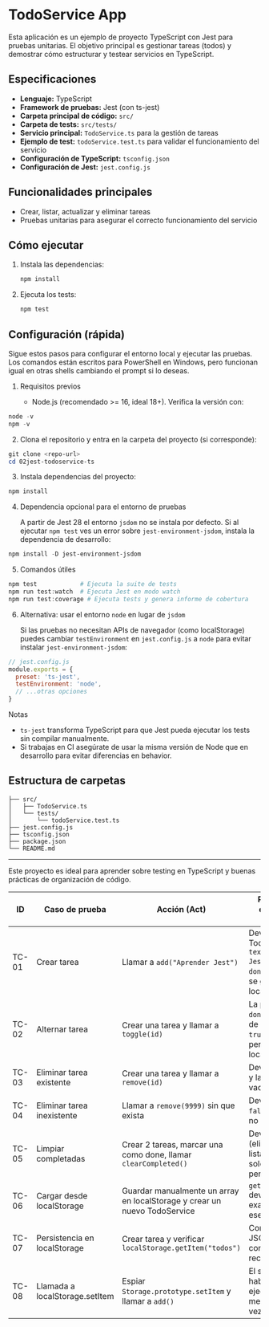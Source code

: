 # TodoService App

Esta aplicación es un ejemplo de proyecto TypeScript con Jest para pruebas unitarias. El objetivo principal es gestionar tareas (todos) y demostrar cómo estructurar y testear servicios en TypeScript.

## Especificaciones

- **Lenguaje:** TypeScript
- **Framework de pruebas:** Jest (con ts-jest)
- **Carpeta principal de código:** `src/`
- **Carpeta de tests:** `src/tests/`
- **Servicio principal:** `TodoService.ts` para la gestión de tareas
- **Ejemplo de test:** `todoService.test.ts` para validar el funcionamiento del servicio
- **Configuración de TypeScript:** `tsconfig.json`
- **Configuración de Jest:** `jest.config.js`

## Funcionalidades principales

- Crear, listar, actualizar y eliminar tareas
- Pruebas unitarias para asegurar el correcto funcionamiento del servicio

## Cómo ejecutar

1. Instala las dependencias:
   ```bash
   npm install
   ```
2. Ejecuta los tests:
   ```bash
   npm test
   ```

## Configuración (rápida)

Sigue estos pasos para configurar el entorno local y ejecutar las pruebas. Los comandos están escritos para PowerShell en Windows, pero funcionan igual en otras shells cambiando el prompt si lo deseas.

1. Requisitos previos

   - Node.js (recomendado >= 16, ideal 18+). Verifica la versión con:

```powershell
node -v
npm -v
```

2. Clona el repositorio y entra en la carpeta del proyecto (si corresponde):

```powershell
git clone <repo-url>
cd 02jest-todoservice-ts
```

3. Instala dependencias del proyecto:

```powershell
npm install
```

4. Dependencia opcional para el entorno de pruebas

   A partir de Jest 28 el entorno `jsdom` no se instala por defecto. Si al ejecutar `npm test` ves un error sobre `jest-environment-jsdom`, instala la dependencia de desarrollo:

```powershell
npm install -D jest-environment-jsdom
```

5. Comandos útiles

```powershell
npm test            # Ejecuta la suite de tests
npm run test:watch  # Ejecuta Jest en modo watch
npm run test:coverage # Ejecuta tests y genera informe de cobertura
```

6. Alternativa: usar el entorno `node` en lugar de `jsdom`

   Si las pruebas no necesitan APIs de navegador (como localStorage) puedes cambiar `testEnvironment` en `jest.config.js` a `node` para evitar instalar `jest-environment-jsdom`:

```js
// jest.config.js
module.exports = {
  preset: 'ts-jest',
  testEnvironment: 'node',
  // ...otras opciones
}
```

Notas
- `ts-jest` transforma TypeScript para que Jest pueda ejecutar los tests sin compilar manualmente.
- Si trabajas en CI asegúrate de usar la misma versión de Node que en desarrollo para evitar diferencias en behavior.

## Estructura de carpetas

```
├── src/
│   ├── TodoService.ts
│   └── tests/
│       └── todoService.test.ts
├── jest.config.js
├── tsconfig.json
├── package.json
└── README.md
```

---

Este proyecto es ideal para aprender sobre testing en TypeScript y buenas prácticas de organización de código.

| ID    | Caso de prueba                 | Acción (Act)                                                              | Resultado esperado (Assert)                                                             |
| ----- | ------------------------------ | ------------------------------------------------------------------------- | --------------------------------------------------------------------------------------- |
| TC-01 | Crear tarea                    | Llamar a `add("Aprender Jest")`                                           | Devuelve un Todo con `text="Aprender Jest"`, `done=false`, y se guarda en localStorage. |
| TC-02 | Alternar tarea                 | Crear una tarea y llamar a `toggle(id)`                                   | La propiedad `done` cambia de `false → true` y se persiste en localStorage.             |
| TC-03 | Eliminar tarea existente       | Crear una tarea y llamar a `remove(id)`                                   | Devuelve `true` y la lista queda vacía.                                                 |
| TC-04 | Eliminar tarea inexistente     | Llamar a `remove(9999)` sin que exista                                    | Devuelve `false` y la lista no cambia.                                                  |
| TC-05 | Limpiar completadas            | Crear 2 tareas, marcar una como done, llamar `clearCompleted()`           | Devuelve `1` (eliminadas), la lista contiene solo la tarea pendiente.                   |
| TC-06 | Cargar desde localStorage      | Guardar manualmente un array en localStorage y crear un nuevo TodoService | `getAll()` devuelve exactamente ese array.                                              |
| TC-07 | Persistencia en localStorage   | Crear tarea y verificar `localStorage.getItem("todos")`                   | Contenido JSON válido con la tarea recién creada.                                       |
| TC-08 | Llamada a localStorage.setItem | Espiar `Storage.prototype.setItem` y llamar a `add()`                     | El spy debe haberse ejecutado al menos una vez.                                         |
